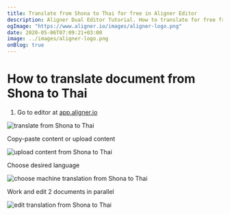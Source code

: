 ```yaml
---
title: Translate from Shona to Thai for free in Aligner Editor
description: Aligner Dual Editor Tutorial. How to translate for free from Shona to Thai. Aligner is multilingual document management platform. 
ogImage: "https://www.aligner.io/images/aligner-logo.png"
date: 2020-05-06T07:09:21+03:00
image: ../images/aligner-logo.png
onBlog: true
---
```


# How to translate document from Shona to Thai

1. Go to editor at [app.aligner.io](https://app.aligner.io "Aligner App web page")

![translate from Shona to Thai](../aligner-blank-editor.png "translate from Shona to Thai")

Copy-paste content or upload content

![upload content from Shona to Thai](../aligner-uploaded-document.png "upload content from Shona to Thai")

Choose desired language

![choose machine translation from Shona to Thai](../aligner-language-dropdown.png "choose machine translation from Shona to Thai")

Work and edit 2 documents in parallel

![edit translation from Shona to Thai](../aligner-double-sitded-editor.png "edit translation from Shona to Thai")

